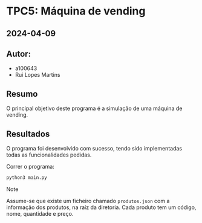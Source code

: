 # TPC5: Máquina de vending

## 2024-04-09

## Autor:

- a100643
- Rui Lopes Martins

## Resumo

O principal objetivo deste programa é a simulação de uma máquina de vending.

## Resultados

O programa foi desenvolvido com sucesso, tendo sido implementadas todas as funcionalidades pedidas.

Correr o programa:

```bash
python3 main.py
```

> [!NOTE]
> Assume-se que existe um ficheiro chamado `produtos.json` com a informação dos produtos, na raíz da diretoria. Cada produto tem um código, nome, quantidade e preço.